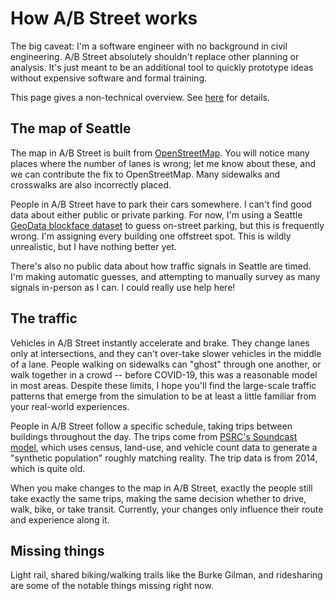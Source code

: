 # How A/B Street works

The big caveat: I'm a software engineer with no background in civil engineering.
A/B Street absolutely shouldn't replace other planning or analysis. It's just
meant to be an additional tool to quickly prototype ideas without expensive
software and formal training.

This page gives a non-technical overview. See
[here](https://github.com/dabreegster/abstreet/#documentation-for-developers)
for details.

## The map of Seattle

The map in A/B Street is built from
[OpenStreetMap](https://www.openstreetmap.org/about). You will notice many
places where the number of lanes is wrong; let me know about these, and we can
contribute the fix to OpenStreetMap. Many sidewalks and crosswalks are also
incorrectly placed.

People in A/B Street have to park their cars somewhere. I can't find good data
about either public or private parking. For now, I'm using a Seattle
[GeoData blockface dataset](http://data-seattlecitygis.opendata.arcgis.com/datasets/blockface)
to guess on-street parking, but this is frequently wrong. I'm assigning every
building one offstreet spot. This is wildly unrealistic, but I have nothing
better yet.

There's also no public data about how traffic signals in Seattle are timed. I'm
making automatic guesses, and attempting to manually survey as many signals
in-person as I can. I could really use help here!

## The traffic

Vehicles in A/B Street instantly accelerate and brake. They change lanes only at
intersections, and they can't over-take slower vehicles in the middle of a lane.
People walking on sidewalks can "ghost" through one another, or walk together in
a crowd -- before COVID-19, this was a reasonable model in most areas. Despite
these limits, I hope you'll find the large-scale traffic patterns that emerge
from the simulation to be at least a little familiar from your real-world
experiences.

People in A/B Street follow a specific schedule, taking trips between buildings
throughout the day. The trips come from
[PSRC's Soundcast model](https://www.psrc.org/activity-based-travel-model-soundcast),
which uses census, land-use, and vehicle count data to generate a "synthetic
population" roughly matching reality. The trip data is from 2014, which is quite
old.

When you make changes to the map in A/B Street, exactly the people still take
exactly the same trips, making the same decision whether to drive, walk, bike,
or take transit. Currently, your changes only influence their route and
experience along it.

## Missing things

Light rail, shared biking/walking trails like the Burke Gilman, and ridesharing
are some of the notable things missing right now.
